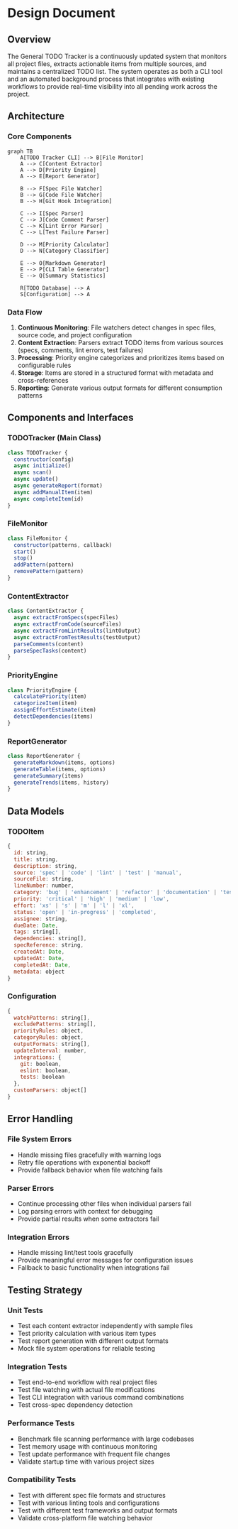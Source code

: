 # Design Document

## Overview

The General TODO Tracker is a continuously updated system that monitors all project files, extracts actionable items from multiple sources, and maintains a centralized TODO list. The system operates as both a CLI tool and an automated background process that integrates with existing workflows to provide real-time visibility into all pending work across the project.

## Architecture

### Core Components

```mermaid
graph TB
    A[TODO Tracker CLI] --> B[File Monitor]
    A --> C[Content Extractor]
    A --> D[Priority Engine]
    A --> E[Report Generator]
    
    B --> F[Spec File Watcher]
    B --> G[Code File Watcher]
    B --> H[Git Hook Integration]
    
    C --> I[Spec Parser]
    C --> J[Code Comment Parser]
    C --> K[Lint Error Parser]
    C --> L[Test Failure Parser]
    
    D --> M[Priority Calculator]
    D --> N[Category Classifier]
    
    E --> O[Markdown Generator]
    E --> P[CLI Table Generator]
    E --> Q[Summary Statistics]
    
    R[TODO Database] --> A
    S[Configuration] --> A
```

### Data Flow

1. **Continuous Monitoring**: File watchers detect changes in spec files, source code, and project configuration
2. **Content Extraction**: Parsers extract TODO items from various sources (specs, comments, lint errors, test failures)
3. **Processing**: Priority engine categorizes and prioritizes items based on configurable rules
4. **Storage**: Items are stored in a structured format with metadata and cross-references
5. **Reporting**: Generate various output formats for different consumption patterns

## Components and Interfaces

### TODOTracker (Main Class)
```javascript
class TODOTracker {
  constructor(config)
  async initialize()
  async scan()
  async update()
  async generateReport(format)
  async addManualItem(item)
  async completeItem(id)
}
```

### FileMonitor
```javascript
class FileMonitor {
  constructor(patterns, callback)
  start()
  stop()
  addPattern(pattern)
  removePattern(pattern)
}
```

### ContentExtractor
```javascript
class ContentExtractor {
  async extractFromSpecs(specFiles)
  async extractFromCode(sourceFiles)
  async extractFromLintResults(lintOutput)
  async extractFromTestResults(testOutput)
  parseComments(content)
  parseSpecTasks(content)
}
```

### PriorityEngine
```javascript
class PriorityEngine {
  calculatePriority(item)
  categorizeItem(item)
  assignEffortEstimate(item)
  detectDependencies(items)
}
```

### ReportGenerator
```javascript
class ReportGenerator {
  generateMarkdown(items, options)
  generateTable(items, options)
  generateSummary(items)
  generateTrends(items, history)
}
```

## Data Models

### TODOItem
```javascript
{
  id: string,
  title: string,
  description: string,
  source: 'spec' | 'code' | 'lint' | 'test' | 'manual',
  sourceFile: string,
  lineNumber: number,
  category: 'bug' | 'enhancement' | 'refactor' | 'documentation' | 'test',
  priority: 'critical' | 'high' | 'medium' | 'low',
  effort: 'xs' | 's' | 'm' | 'l' | 'xl',
  status: 'open' | 'in-progress' | 'completed',
  assignee: string,
  dueDate: Date,
  tags: string[],
  dependencies: string[],
  specReference: string,
  createdAt: Date,
  updatedAt: Date,
  completedAt: Date,
  metadata: object
}
```

### Configuration
```javascript
{
  watchPatterns: string[],
  excludePatterns: string[],
  priorityRules: object,
  categoryRules: object,
  outputFormats: string[],
  updateInterval: number,
  integrations: {
    git: boolean,
    eslint: boolean,
    tests: boolean
  },
  customParsers: object[]
}
```

## Error Handling

### File System Errors
- Handle missing files gracefully with warning logs
- Retry file operations with exponential backoff
- Provide fallback behavior when file watching fails

### Parser Errors
- Continue processing other files when individual parsers fail
- Log parsing errors with context for debugging
- Provide partial results when some extractors fail

### Integration Errors
- Handle missing lint/test tools gracefully
- Provide meaningful error messages for configuration issues
- Fallback to basic functionality when integrations fail

## Testing Strategy

### Unit Tests
- Test each content extractor independently with sample files
- Test priority calculation with various item types
- Test report generation with different output formats
- Mock file system operations for reliable testing

### Integration Tests
- Test end-to-end workflow with real project files
- Test file watching with actual file modifications
- Test CLI integration with various command combinations
- Test cross-spec dependency detection

### Performance Tests
- Benchmark file scanning performance with large codebases
- Test memory usage with continuous monitoring
- Test update performance with frequent file changes
- Validate startup time with various project sizes

### Compatibility Tests
- Test with different spec file formats and structures
- Test with various linting tools and configurations
- Test with different test frameworks and output formats
- Validate cross-platform file watching behavior